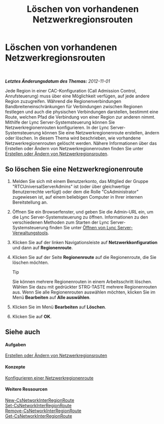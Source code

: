 ﻿---
title: Löschen von vorhandenen Netzwerkregionsrouten
TOCTitle: Löschen von vorhandenen Netzwerkregionsrouten
ms:assetid: 6256ff80-5f1e-48b4-928b-24aeb3c1a0e7
ms:mtpsurl: https://technet.microsoft.com/de-de/library/JJ688074(v=OCS.15)
ms:contentKeyID: 49890770
ms.date: 05/19/2016
mtps_version: v=OCS.15
ms.translationtype: HT
---

# Löschen von vorhandenen Netzwerkregionsrouten

 

_**Letztes Änderungsdatum des Themas:** 2012-11-01_

Jede Region in einer CAC-Konfiguration (Call Admission Control, Anrufsteuerung) muss über eine Möglichkeit verfügen, auf jede andere Region zuzugreifen. Während die Regionenverbindungen Bandbreiteneinschränkungen für Verbindungen zwischen Regionen festlegen und auch die physischen Verbindungen darstellen, bestimmt eine Route, welchen Pfad die Verbindung von einer Region zur anderen nimmt. Mithilfe der Lync Server-Systemsteuerung können Sie Netzwerkregionenrouten konfigurieren. In der Lync Server-Systemsteuerung können Sie eine Netzwerkregionenroute erstellen, ändern oder löschen. In diesem Thema wird beschrieben, wie vorhandene Netzwerkregionenrouten gelöscht werden. Nähere Informationen über das Erstellen oder Ändern von Netzwerkregionenrouten finden Sie unter [Erstellen oder Ändern von Netzwerkregionsrouten](lync-server-2013-creating-or-modifying-network-region-routes.md).

## So löschen Sie eine Netzwerkregionenroute

1.  Melden Sie sich mit einem Benutzerkonto, das Mitglied der Gruppe "RTCUniversalServerAdmins" ist (oder über gleichwertige Benutzerrechte verfügt) oder dem die Rolle "CsAdministrator" zugewiesen ist, auf einem beliebigen Computer in Ihrer internen Bereitstellung an.

2.  Öffnen Sie ein Browserfenster, und geben Sie die Admin-URL ein, um die Lync Server-Systemsteuerung zu öffnen. Informationen zu den verschiedenen Methoden zum Starten der Lync Server-Systemsteuerung finden Sie unter [Öffnen von Lync Server-Verwaltungstools](lync-server-2013-open-lync-server-administrative-tools.md).

3.  Klicken Sie auf der linken Navigationsleiste auf **Netzwerkkonfiguration** und dann auf **Regionenroute**.

4.  Klicken Sie auf der Seite **Regionenroute** auf die Regionenroute, die Sie löschen möchten.
    

    > [!TIP]
    > Sie können mehrere Regionenrouten in einem Arbeitsschritt löschen. Wählen Sie dazu mit gedrückter STRG-TASTE mehrere Regionenrouten aus. Wenn Sie alle Regionenrouten auswählen möchten, klicken Sie im Menü <STRONG>Bearbeiten</STRONG> auf <STRONG>Alle auswählen</STRONG>.



5.  Klicken Sie im Menü **Bearbeiten** auf **Löschen**.

6.  Klicken Sie auf **OK**.

## Siehe auch

#### Aufgaben

[Erstellen oder Ändern von Netzwerkregionsrouten](lync-server-2013-creating-or-modifying-network-region-routes.md)  

#### Konzepte

[Konfigurieren einer Netzwerkregionenroute](https://technet.microsoft.com/de-de/library/gg133706\(v=ocs.15\))  

#### Weitere Ressourcen

[New-CsNetworkInterRegionRoute](https://docs.microsoft.com/en-us/powershell/module/skype/New-CsNetworkInterRegionRoute)  
[Set-CsNetworkInterRegionRoute](set-csnetworkinterregionroute.md)  
[Remove-CsNetworkInterRegionRoute](remove-csnetworkinterregionroute.md)  
[Get-CsNetworkInterRegionRoute](get-csnetworkinterregionroute.md)

